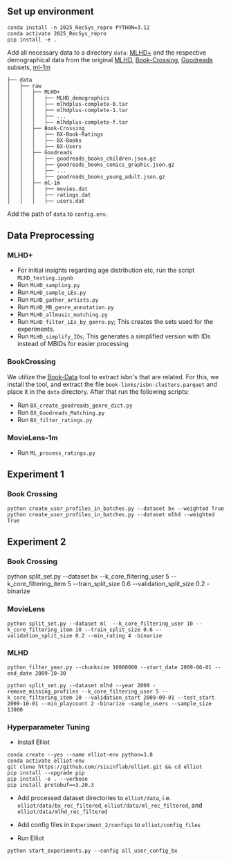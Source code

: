 #

## Set up environment
```
conda install -n 2025_RecSys_repro PYTHON=3.12
conda activate 2025_RecSys_repro
pip install -e .
```




Add all necessary data to a directory `data`: [MLHD+](https://musicbrainz.org/doc/MLHD+) and the respective demographical data from the original [MLHD](https://ddmal.music.mcgill.ca/research/The_Music_Listening_Histories_Dataset_(MLHD)/), [Book-Crossing](https://www.kaggle.com/datasets/syedjaferk/book-crossing-dataset), [Goodreads](https://cseweb.ucsd.edu/~jmcauley/datasets/goodreads.html) subsets, [ml-1m](https://grouplens.org/datasets/movielens/1m/)
```
├── data
│   ├── raw
│   │   ├── MLHD+
│   │   │   ├── MLHD_demographics
│   │   │   ├── mlhdplus-complete-0.tar
│   │   │   ├── mlhdplus-complete-1.tar
│   │   │   ├── ...
│   │   │   ├── mlhdplus-complete-f.tar
│   │   ├── Book-Crossing
│   │   │   ├── BX-Book-Ratings
│   │   │   ├── BX-Books
│   │   │   ├── BX-Users
│   │   ├── Goodreads
│   │   │   ├── goodreads_books_children.json.gz
│   │   │   ├── goodreads_books_comics_graphic.json.gz
│   │   │   ├── ...
│   │   │   ├── goodreads_books_young_adult.json.gz
│   │   ├── ml-1m
│   │   │   ├── movies.dat
│   │   │   ├── ratings.dat
│   │   │   ├── users.dat
```
Add the path of `data` to `config.env`.


## Data Preprocessing
### MLHD+
- For initial insights regarding age distribution etc, run the script `MLHD_testing.ipynb`
- Run `MLHD_sampling.py`
- Run `MLHD_sample_LEs.py`
- Run `MLHD_gather_artists.py`
- Run `MLHD_MB_genre_annotation.py`
- Run `MLHD_allmusic_matching.py`
- Run `MLHD_filter_LEs_by_genre.py`; This creates the sets used for the experiments.
- Run `MLHD_simplify_IDs`; This generates a simplified version with IDs instead of MBIDs for easier processing



### BookCrossing
We utilize the [Book-Data](https://bookdata.piret.info/) tool to extract isbn's that are related. For this, we install the tool, and extract the file `book-links/isbn-clusters.parquet` and place it in the `data` directory. After that run the following scripts:

- Run `BX_create_goodreads_genre_dict.py`
- Run `BX_Goodreads_Matching.py`
- Run `BX_filter_ratings.py`

### MovieLens-1m
- Run `ML_process_ratings.py`

## Experiment 1

### Book Crossing
```
python create_user_profiles_in_batches.py --dataset bx --weighted True
python create_user_profiles_in_batches.py --dataset mlhd --weighted True
```


## Experiment 2

### Book Crossing

python split_set.py --dataset bx --k_core_filtering_user 5 --k_core_filtering_item 5 --train_split_size 0.6 --validation_split_size 0.2 -binarize


### MovieLens

```
python split_set.py --dataset ml  --k_core_filtering_user 10 --k_core_filtering_item 10 --train_split_size 0.6 --validation_split_size 0.2 --min_rating 4 -binarize
```

### MLHD
```
python filter_year.py --chunksize 10000000 --start_date 2009-06-01 --end_date 2009-10-30

python split_set.py --dataset mlhd --year 2009 -remove_missing_profiles --k_core_filtering_user 5 --k_core_filtering_item 10 --validation_start 2009-09-01 --test_start 2009-10-01 --min_playcount 2 -binarize -sample_users --sample_size 13000
```

### Hyperparameter Tuning
- Install Elliot
```
conda create --yes --name elliot-env python=3.8
conda activate elliot-env
git clone https://github.com//sisinflab/elliot.git && cd elliot
pip install --upgrade pip
pip install -e . --verbose
pip install protobuf==3.20.3
```

- Add processed dataset directories to `elliot/data`, i.e. `elliot/data/bx_rec_filtered`, `elliot/data/ml_rec_filtered`, and `elliot/data/mlhd_rec_filtered`
- Add config files in `Experiment_2/configs` to `elliot/config_files`

- Run Elliot
```
python start_experiments.py --config all_user_config_bx
```

